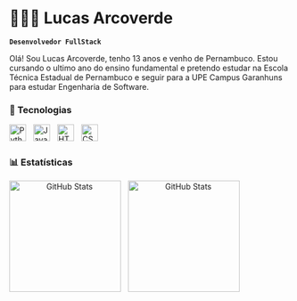 # 👨🏾‍💻 Lucas Arcoverde

**`Desenvolvedor FullStack`**

Olá! Sou Lucas Arcoverde, tenho 13 anos e venho de Pernambuco. Estou cursando o ultimo ano do ensino fundamental e pretendo estudar na Escola Técnica Estadual de Pernambuco e seguir para a UPE Campus Garanhuns para estudar Engenharia de Software.

### 🤖 Tecnologias

<img 
    align="left" 
    alt="Python" 
    title="Python"
    width="30px" 
    style="padding-right: 10px;" 
    src="https://cdn.jsdelivr.net/gh/devicons/devicon@latest/icons/python/python-original.svg" 
/>

<img 
    align="left" 
    alt="JavaScript" 
    title="JavaScript"
    width="30px" 
    style="padding-right: 10px;" 
    src="https://cdn.jsdelivr.net/gh/devicons/devicon@latest/icons/javascript/javascript-original.svg" 
/>

<img 
    align="left" 
    alt="HTML"
    title="HTML" 
    width="30px" 
    style="padding-right: 10px;" 
    src="https://cdn.jsdelivr.net/gh/devicons/devicon@latest/icons/html5/html5-original.svg" 
/>

<img 
    align="left" 
    alt="CSS" 
    title="CSS"
    width="30px" 
    style="padding-right: 10px;" 
    src="https://cdn.jsdelivr.net/gh/devicons/devicon@latest/icons/css3/css3-original.svg" 
/>

<br/>
<br/>

### 📊 Estatísticas

<div align="center">
    <p>
      <img 
        align="left" 
        alt="GitHub Stats" 
        height="200" 
        style="padding-right: 10px;" 
        src="https://github-readme-stats.vercel.app/api?username=lucasarcoverdem&show_icons=true&theme=tokyonight&include_all_commits=true&locale=pt-br" 
      />
    <img 
          align="left" 
          alt="GitHub Stats" 
          height="200" 
          src="https://github-readme-stats.vercel.app/api/top-langs/?username=lucasarcoverdem&theme=tokyonight&layout=compact&custom_title=Tecnologias&langs_count=9" 
      />
    </p>
</div>

<br>
